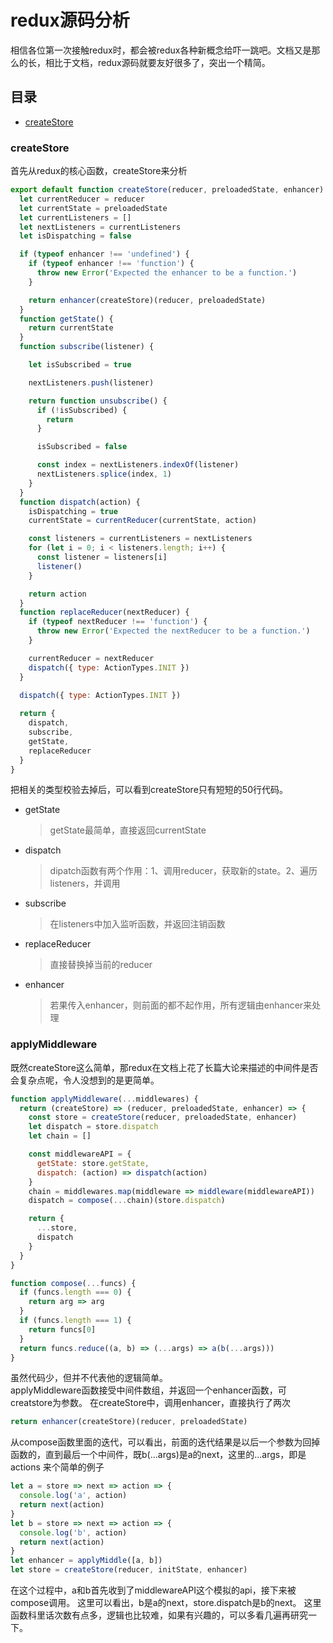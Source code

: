 # redux源码分析
相信各位第一次接触redux时，都会被redux各种新概念给吓一跳吧。文档又是那么的长，相比于文档，redux源码就要友好很多了，突出一个精简。
## 目录
- [createStore](#createStore)  
### createStore
首先从redux的核心函数，createStore来分析
```jsx
export default function createStore(reducer, preloadedState, enhancer) {
  let currentReducer = reducer
  let currentState = preloadedState
  let currentListeners = []
  let nextListeners = currentListeners
  let isDispatching = false

  if (typeof enhancer !== 'undefined') {
    if (typeof enhancer !== 'function') {
      throw new Error('Expected the enhancer to be a function.')
    }

    return enhancer(createStore)(reducer, preloadedState)
  }
  function getState() {
    return currentState
  }
  function subscribe(listener) {

    let isSubscribed = true

    nextListeners.push(listener)

    return function unsubscribe() {
      if (!isSubscribed) {
        return
      }

      isSubscribed = false

      const index = nextListeners.indexOf(listener)
      nextListeners.splice(index, 1)
    }
  }
  function dispatch(action) {
    isDispatching = true
    currentState = currentReducer(currentState, action)

    const listeners = currentListeners = nextListeners
    for (let i = 0; i < listeners.length; i++) {
      const listener = listeners[i]
      listener()
    }

    return action
  }
  function replaceReducer(nextReducer) {
    if (typeof nextReducer !== 'function') {
      throw new Error('Expected the nextReducer to be a function.')
    }

    currentReducer = nextReducer
    dispatch({ type: ActionTypes.INIT })
  }
  
  dispatch({ type: ActionTypes.INIT })

  return {
    dispatch,
    subscribe,
    getState,
    replaceReducer
  }
}
```
把相关的类型校验去掉后，可以看到createStore只有短短的50行代码。
* getState
  > getState最简单，直接返回currentState
* dispatch
  > dipatch函数有两个作用：1、调用reducer，获取新的state。2、遍历listeners，并调用
* subscribe
  > 在listeners中加入监听函数，并返回注销函数
* replaceReducer
  > 直接替换掉当前的reducer
* enhancer
  > 若果传入enhancer，则前面的都不起作用，所有逻辑由enhancer来处理
### applyMiddleware
既然createStore这么简单，那redux在文档上花了长篇大论来描述的中间件是否会复杂点呢，令人没想到的是更简单。
```jsx
function applyMiddleware(...middlewares) {
  return (createStore) => (reducer, preloadedState, enhancer) => {
    const store = createStore(reducer, preloadedState, enhancer)
    let dispatch = store.dispatch
    let chain = []

    const middlewareAPI = {
      getState: store.getState,
      dispatch: (action) => dispatch(action)
    }
    chain = middlewares.map(middleware => middleware(middlewareAPI))
    dispatch = compose(...chain)(store.dispatch)

    return {
      ...store,
      dispatch
    }
  }
}
```
```jsx
function compose(...funcs) {
  if (funcs.length === 0) {
    return arg => arg
  }
  if (funcs.length === 1) {
    return funcs[0]
  }
  return funcs.reduce((a, b) => (...args) => a(b(...args)))
}
```
虽然代码少，但并不代表他的逻辑简单。  
applyMiddleware函数接受中间件数组，并返回一个enhancer函数，可creatstore为参数。
在createStore中，调用enhancer，直接执行了两次
```jsx
return enhancer(createStore)(reducer, preloadedState)
```
从compose函数里面的迭代，可以看出，前面的迭代结果是以后一个参数为回掉函数的，直到最后一个中间件，既b(...args)是a的next，这里的...args，即是actions
来个简单的例子
```jsx
let a = store => next => action => {
  console.log('a', action)
  return next(action)
}
let b = store => next => action => {
  console.log('b', action)
  return next(action)
}
let enhancer = applyMiddle([a, b])
let store = createStore(reducer, initState, enhancer)
```
在这个过程中，a和b首先收到了middlewareAPI这个模拟的api，接下来被compose调用。  这里可以看出，b是a的next，store.dispatch是b的next。
这里函数科里话次数有点多，逻辑也比较难，如果有兴趣的，可以多看几遍再研究一下。
